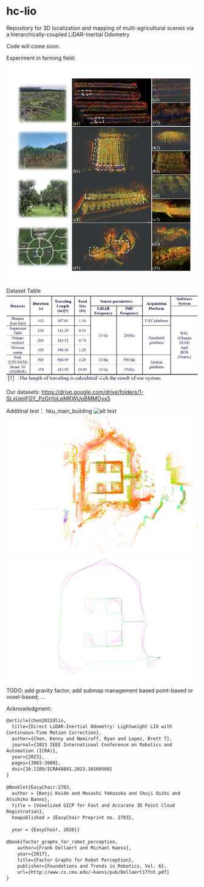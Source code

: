 <!--
 * @Author: piluohong 1912694135@qq.com
 * @Date: 2024-03-04 16:27:35
 * @LastEditors: piluohong 1912694135@qq.com
 * @LastEditTime: 2024-04-10 09:31:21
 * @FilePath: /slam/hhh_ws/src/hc-lio/README.md
 * @Description: 3D localization and mapping of multi-agricultural scenes via a hierarchically-coupled LiDAR-Inertial Odometry
-->
# hc-lio
Repository for 3D localization and mapping of multi-agricultural scenes via a hierarchically-coupled LiDAR-Inertial Odometry

Code will come soon.

Experiment in farming field:
![Alt text](figures/result.png)

Dataset Table
![alt text](figures/dataset_table.png)

Our datasets: https://drive.google.com/drive/folders/1-SLxUejiFGY_PzGn1oLpMKWUoBMMOyx5

Additinal test： hku_main_building
![alt text](figures/hku_main_building.png)
![alt text](figures/hku_main_building_VGICP.png)
![alt text](figures/hku_main_building_traj_VGICP.png)


TODO:
add gravity factor;
add submap management based point-based or voxel-based;
...

Acknowledgment:
```
@article{chen2022dlio,
  title={Direct LiDAR-Inertial Odometry: Lightweight LIO with Continuous-Time Motion Correction},
  author={Chen, Kenny and Nemiroff, Ryan and Lopez, Brett T},
  journal={2023 IEEE International Conference on Robotics and Automation (ICRA)},
  year={2023},
  pages={3983-3989},
  doi={10.1109/ICRA48891.2023.10160508}
}

@Booklet{EasyChair:2703,
  author = {Kenji Koide and Masashi Yokozuka and Shuji Oishi and Atsuhiko Banno},
  title = {Voxelized GICP for Fast and Accurate 3D Point Cloud Registration},
  howpublished = {EasyChair Preprint no. 2703},

  year = {EasyChair, 2020}}

@book{factor_graphs_for_robot_perception,
    author={Frank Dellaert and Michael Kaess},
    year={2017},
    title={Factor Graphs for Robot Perception},
    publisher={Foundations and Trends in Robotics, Vol. 6},
    url={http://www.cs.cmu.edu/~kaess/pub/Dellaert17fnt.pdf}
}
